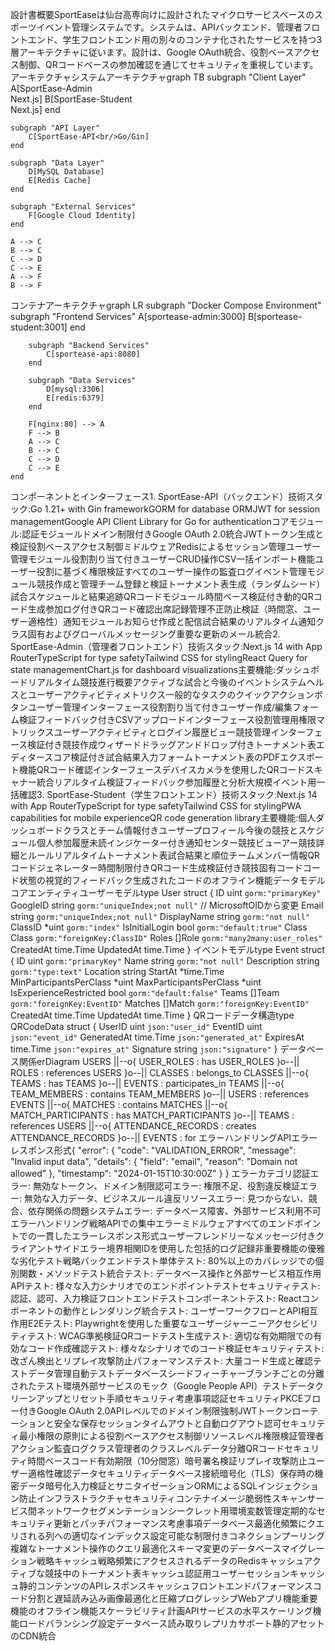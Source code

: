 設計書概要SportEaseは仙台高専向けに設計されたマイクロサービスベースのスポーツイベント管理システムです。システムは、APIバックエンド、管理者フロントエンド、学生フロントエンド用の別々のコンテナ化されたサービスを持つ3層アーキテクチャに従います。設計は、Google OAuth統合、役割ベースアクセス制御、QRコードベースの参加確認を通じてセキュリティを重視しています。アーキテクチャシステムアーキテクチャgraph TB
    subgraph "Client Layer"
        A[SportEase-Admin<br/>Next.js]
        B[SportEase-Student<br/>Next.js]
    end

    subgraph "API Layer"
        C[SportEase-API<br/>Go/Gin]
    end

    subgraph "Data Layer"
        D[MySQL Database]
        E[Redis Cache]
    end

    subgraph "External Services"
        F[Google Cloud Identity]
    end

    A --> C
    B --> C
    C --> D
    C --> E
    A --> F
    B --> F
コンテナアーキテクチャgraph LR
    subgraph "Docker Compose Environment"
        subgraph "Frontend Services"
            A[sportease-admin:3000]
            B[sportease-student:3001]
        end

        subgraph "Backend Services"
            C[sportease-api:8080]
        end

        subgraph "Data Services"
            D[mysql:3306]
            E[redis:6379]
        end

        F[nginx:80] --> A
        F --> B
        A --> C
        B --> C
        C --> D
        C --> E
    end
コンポーネントとインターフェース1. SportEase-API（バックエンド）技術スタック:Go 1.21+ with Gin frameworkGORM for database ORMJWT for session managementGoogle API Client Library for Go for authenticationコアモジュール:認証モジュールドメイン制限付きGoogle OAuth 2.0統合JWTトークン生成と検証役割ベースアクセス制御ミドルウェアRedisによるセッション管理ユーザー管理モジュール役割割り当て付きユーザーCRUD操作CSV一括インポート機能ユーザー役割に基づく権限検証すべてのユーザー操作の監査ログイベント管理モジュール競技作成と管理チーム登録と検証トーナメント表生成（ランダムシード）試合スケジュールと結果追跡QRコードモジュール時間ベース検証付き動的QRコード生成参加ログ付きQRコード確認出席記録管理不正防止検証（時間窓、ユーザー適格性）通知モジュールお知らせ作成と配信試合結果のリアルタイム通知クラス固有およびグローバルメッセージング重要な更新のメール統合2. SportEase-Admin（管理者フロントエンド）技術スタック:Next.js 14 with App RouterTypeScript for type safetyTailwind CSS for stylingReact Query for state managementChart.js for dashboard visualizations主要機能:ダッシュボードリアルタイム競技進行概要アクティブな試合と今後のイベントシステムヘルスとユーザーアクティビティメトリクス一般的なタスクのクイックアクションボタンユーザー管理インターフェース役割割り当て付きユーザー作成/編集フォーム検証フィードバック付きCSVアップロードインターフェース役割管理用権限マトリックスユーザーアクティビティとログイン履歴ビュー競技管理インターフェース検証付き競技作成ウィザードドラッグアンドドロップ付きトーナメント表エディタースコア検証付き試合結果入力フォームトーナメント表のPDFエクスポート機能QRコード確認インターフェースデバイスカメラを使用したQRコードスキャナー統合リアルタイム検証フィードバック参加履歴と分析大規模イベント用一括確認3. SportEase-Student（学生フロントエンド）技術スタック:Next.js 14 with App RouterTypeScript for type safetyTailwind CSS for stylingPWA capabilities for mobile experienceQR code generation library主要機能:個人ダッシュボードクラスとチーム情報付きユーザープロフィール今後の競技とスケジュール個人参加履歴未読インジケーター付き通知センター競技ビューアー競技詳細とルールリアルタイムトーナメント表試合結果と順位チームメンバー情報QRコードジェネレーター時間制限付きQRコード生成検証付き競技固有コードコード状態の視覚的フィードバック生成されたコードのオフライン機能データモデルコアエンティティユーザーモデルtype User struct {
    ID             uint      `gorm:"primaryKey"`
    GoogleID       string    `gorm:"uniqueIndex;not null"` // MicrosoftOIDから変更
    Email          string    `gorm:"uniqueIndex;not null"`
    DisplayName    string    `gorm:"not null"`
    ClassID        *uint     `gorm:"index"`
    IsInitialLogin bool      `gorm:"default:true"`
    Class          Class     `gorm:"foreignKey:ClassID"`
    Roles          []Role    `gorm:"many2many:user_roles"`
    CreatedAt      time.Time
    UpdatedAt      time.Time
}
イベントモデルtype Event struct {
    ID                      uint      `gorm:"primaryKey"`
    Name                    string    `gorm:"not null"`
    Description             string    `gorm:"type:text"`
    Location                string
    StartAt                 *time.Time
    MinParticipantsPerClass *uint
    MaxParticipantsPerClass *uint
    IsExperienceRestricted  bool      `gorm:"default:false"`
    Teams                   []Team    `gorm:"foreignKey:EventID"`
    Matches                 []Match   `gorm:"foreignKey:EventID"`
    CreatedAt               time.Time
    UpdatedAt               time.Time
}
QRコードデータ構造type QRCodeData struct {
    UserID      uint      `json:"user_id"`
    EventID     uint      `json:"event_id"`
    GeneratedAt time.Time `json:"generated_at"`
    ExpiresAt   time.Time `json:"expires_at"`
    Signature   string    `json:"signature"`
}
データベース関係erDiagram
    USERS ||--o{ USER_ROLES : has
    USER_ROLES }o--|| ROLES : references
    USERS }o--|| CLASSES : belongs_to
    CLASSES ||--o{ TEAMS : has
    TEAMS }o--|| EVENTS : participates_in
    TEAMS ||--o{ TEAM_MEMBERS : contains
    TEAM_MEMBERS }o--|| USERS : references
    EVENTS ||--o{ MATCHES : contains
    MATCHES ||--o{ MATCH_PARTICIPANTS : has
    MATCH_PARTICIPANTS }o--|| TEAMS : references
    USERS ||--o{ ATTENDANCE_RECORDS : creates
    ATTENDANCE_RECORDS }o--|| EVENTS : for
エラーハンドリングAPIエラーレスポンス形式{
  "error": {
    "code": "VALIDATION_ERROR",
    "message": "Invalid input data",
    "details": {
      "field": "email",
      "reason": "Domain not allowed"
    },
    "timestamp": "2024-01-15T10:30:00Z"
  }
}
エラーカテゴリ認証エラー: 無効なトークン、ドメイン制限認可エラー: 権限不足、役割違反検証エラー: 無効な入力データ、ビジネスルール違反リソースエラー: 見つからない、競合、依存関係の問題システムエラー: データベース障害、外部サービス利用不可エラーハンドリング戦略APIでの集中エラーミドルウェアすべてのエンドポイントでの一貫したエラーレスポンス形式ユーザーフレンドリーなメッセージ付きクライアントサイドエラー境界相関IDを使用した包括的ログ記録非重要機能の優雅な劣化テスト戦略バックエンドテスト単体テスト: 80%以上のカバレッジでの個別関数・メソッドテスト統合テスト: データベース操作と外部サービス相互作用APIテスト: 様々な入力シナリオでのエンドポイントテストセキュリティテスト: 認証、認可、入力検証フロントエンドテストコンポーネントテスト: Reactコンポーネントの動作とレンダリング統合テスト: ユーザーワークフローとAPI相互作用E2Eテスト: Playwrightを使用した重要なユーザージャーニーアクセシビリティテスト: WCAG準拠検証QRコードテスト生成テスト: 適切な有効期限での有効なコード作成確認テスト: 様々なシナリオでのコード検証セキュリティテスト: 改ざん検出とリプレイ攻撃防止パフォーマンステスト: 大量コード生成と確認テストデータ管理自動テストデータベースシードフィーチャーブランチごとの分離されたテスト環境外部サービスのモック（Google People API）テストデータクリーンアップとリセット手順セキュリティ考慮事項認証セキュリティPKCEフロー付きGoogle OAuth 2.0APIレベルでのドメイン制限強制JWTトークンローテーションと安全な保存セッションタイムアウトと自動ログアウト認可セキュリティ最小権限の原則による役割ベースアクセス制御リソースレベル権限検証管理者アクション監査ログクラス管理者のクラスレベルデータ分離QRコードセキュリティ時間ベースコード有効期限（10分間窓）暗号署名検証リプレイ攻撃防止ユーザー適格性確認データセキュリティデータベース接続暗号化（TLS）保存時の機密データ暗号化入力検証とサニタイゼーションORMによるSQLインジェクション防止インフラストラクチャセキュリティコンテナイメージ脆弱性スキャンサービス間ネットワークセグメンテーションシークレット用環境変数管理定期的なセキュリティ更新とパッチパフォーマンス考慮事項データベース最適化頻繁にクエリされる列への適切なインデックス設定可能な制限付きコネクションプーリング複雑なトーナメント操作のクエリ最適化スキーマ変更のデータベースマイグレーション戦略キャッシュ戦略頻繁にアクセスされるデータのRedisキャッシュアクティブな競技中のトーナメント表キャッシュ認証用ユーザーセッションキャッシュ静的コンテンツのAPIレスポンスキャッシュフロントエンドパフォーマンスコード分割と遅延読み込み画像最適化と圧縮プログレッシブWebアプリ機能重要機能のオフライン機能スケーラビリティ計画APIサービスの水平スケーリング機能ロードバランシング設定データベース読み取りレプリカサポート静的アセットのCDN統合
